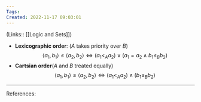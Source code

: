 ```yaml
---
Tags: 
Created: 2022-11-17 09:03:01
---
```

(Links:: [[Logic and Sets]])
- **Lexicographic order**: (*A* takes priority over *B*)
  $$\langle a_1,b_1\rangle \leq \langle a_2,b_2\rangle\Longleftrightarrow (a_1<_A a_2)\lor(a_1=a_2\land b_1 \leq_B b_2)$$
- **Cartsian order**(*A* and *B* treated equally)
  $$\langle a_1,b_1\rangle \leq \langle a_2,b_2\rangle \Longleftrightarrow (a_1<_A a_2) \land (b_1 \leq_B b_2)$$

---
References:
